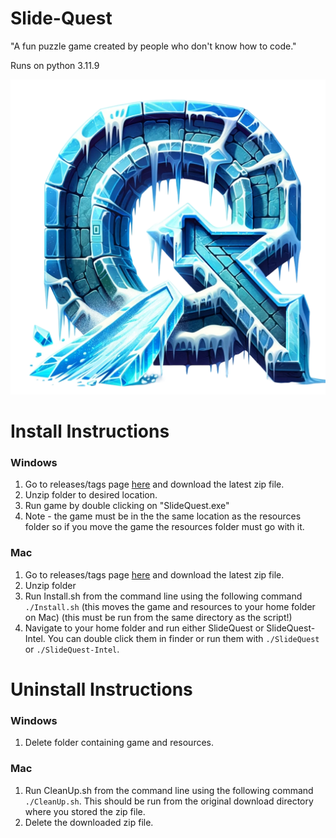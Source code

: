 # Slide-Quest
"A fun puzzle game created by people who don't know how to code."

Runs on python 3.11.9

![alt text](resources/images/Icy-Q-nobackground.png)


# Install Instructions

### Windows
1. Go to releases/tags page [here](https://github.com/mschmidlin1/slide-quest/releases "Title") and download the latest zip file.
2. Unzip folder to desired location.
3. Run game by double clicking on "SlideQuest.exe"
4. Note - the game must be in the the same location as the resources folder so if you move the game the resources folder must go with it. 

### Mac
1. Go to releases/tags page [here](https://github.com/mschmidlin1/slide-quest/releases "Title") and download the latest zip file.
2. Unzip folder
3. Run Install.sh from the command line using the following command `./Install.sh` (this moves the game and resources to your home folder on Mac) (this must be run from the same directory as the script!)
4. Navigate to your home folder and run either SlideQuest or SlideQuest-Intel. You can double click them in finder or run them with `./SlideQuest` or `./SlideQuest-Intel`.



# Uninstall Instructions

### Windows
1. Delete folder containing game and resources.

### Mac
1. Run CleanUp.sh from the command line using the following command `./CleanUp.sh`. This should be run from the original download directory where you stored the zip file.
2. Delete the downloaded zip file.
